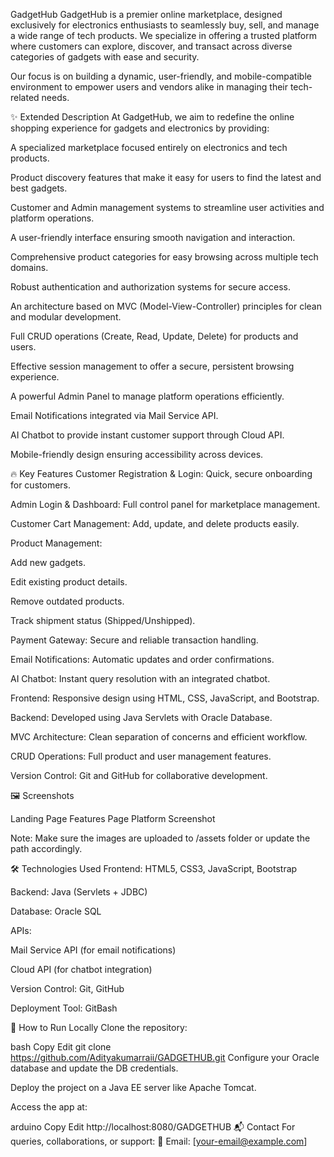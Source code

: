  GadgetHub
GadgetHub is a premier online marketplace, designed exclusively for electronics enthusiasts to seamlessly buy, sell, and manage a wide range of tech products.
We specialize in offering a trusted platform where customers can explore, discover, and transact across diverse categories of gadgets with ease and security.

Our focus is on building a dynamic, user-friendly, and mobile-compatible environment to empower users and vendors alike in managing their tech-related needs.

✨ Extended Description
At GadgetHub, we aim to redefine the online shopping experience for gadgets and electronics by providing:

A specialized marketplace focused entirely on electronics and tech products.

Product discovery features that make it easy for users to find the latest and best gadgets.

Customer and Admin management systems to streamline user activities and platform operations.

A user-friendly interface ensuring smooth navigation and interaction.

Comprehensive product categories for easy browsing across multiple tech domains.

Robust authentication and authorization systems for secure access.

An architecture based on MVC (Model-View-Controller) principles for clean and modular development.

Full CRUD operations (Create, Read, Update, Delete) for products and users.

Effective session management to offer a secure, persistent browsing experience.

A powerful Admin Panel to manage platform operations efficiently.

Email Notifications integrated via Mail Service API.

AI Chatbot to provide instant customer support through Cloud API.

Mobile-friendly design ensuring accessibility across devices.

🔥 Key Features
Customer Registration & Login: Quick, secure onboarding for customers.

Admin Login & Dashboard: Full control panel for marketplace management.

Customer Cart Management: Add, update, and delete products easily.

Product Management:

Add new gadgets.

Edit existing product details.

Remove outdated products.

Track shipment status (Shipped/Unshipped).

Payment Gateway: Secure and reliable transaction handling.

Email Notifications: Automatic updates and order confirmations.

AI Chatbot: Instant query resolution with an integrated chatbot.

Frontend: Responsive design using HTML, CSS, JavaScript, and Bootstrap.

Backend: Developed using Java Servlets with Oracle Database.

MVC Architecture: Clean separation of concerns and efficient workflow.

CRUD Operations: Full product and user management features.

Version Control: Git and GitHub for collaborative development.

🖼️ Screenshots

Landing Page	Features Page	Platform Screenshot
		
Note: Make sure the images are uploaded to /assets folder or update the path accordingly.

🛠️ Technologies Used
Frontend: HTML5, CSS3, JavaScript, Bootstrap

Backend: Java (Servlets + JDBC)

Database: Oracle SQL

APIs:

Mail Service API (for email notifications)

Cloud API (for chatbot integration)

Version Control: Git, GitHub

Deployment Tool: GitBash

🚀 How to Run Locally
Clone the repository:

bash
Copy
Edit
git clone https://github.com/Adityakumarraii/GADGETHUB.git
Configure your Oracle database and update the DB credentials.

Deploy the project on a Java EE server like Apache Tomcat.

Access the app at:

arduino
Copy
Edit
http://localhost:8080/GADGETHUB
📬 Contact
For queries, collaborations, or support:
📧 Email: [your-email@example.com]

